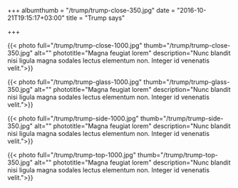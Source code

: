 +++
albumthumb = "/trump/trump-close-350.jpg"
date = "2016-10-21T19:15:17+03:00"
title = "Trump says"

+++

{{< photo full="/trump/trump-close-1000.jpg" thumb="/trump/trump-close-350.jpg" alt="" phototitle="Magna feugiat lorem" description="Nunc blandit nisi ligula magna sodales lectus elementum non. Integer id venenatis velit.">}}

{{< photo full="/trump/trump-glass-1000.jpg" thumb="/trump/trump-glass-350.jpg" alt="" phototitle="Magna feugiat lorem" description="Nunc blandit nisi ligula magna sodales lectus elementum non. Integer id venenatis velit.">}}

{{< photo full="/trump/trump-side-1000.jpg" thumb="/trump/trump-side-350.jpg" alt="" phototitle="Magna feugiat lorem" description="Nunc blandit nisi ligula magna sodales lectus elementum non. Integer id venenatis velit.">}}

{{< photo full="/trump/trump-top-1000.jpg" thumb="/trump/trump-top-350.jpg" alt="" phototitle="Magna feugiat lorem" description="Nunc blandit nisi ligula magna sodales lectus elementum non. Integer id venenatis velit.">}}
